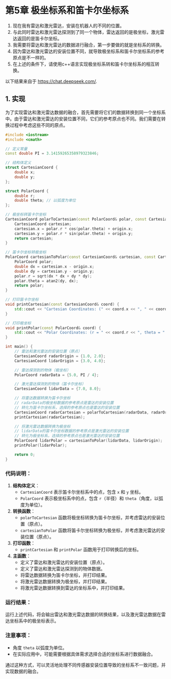 # 第5章 极坐标系和笛卡尔坐标系

1. 现在我有雷达和激光雷达，安装在机器人的不同的位置。 
2. 与此同时雷达和激光雷达探测到了同一个物体，雷达返回的是极坐标，激光雷达返回的是笛卡尔坐标。 
3. 我需要将雷达和激光雷达的数据进行融合，第一步要做的就是坐标系的转换。 
4. 因为雷达和激光雷达的安装位置不同，就导致极坐标系和笛卡尔坐标系的参考原点是不一样的。 
5. 在上述的条件下，请使用c++语言实现极坐标系转和笛卡尔坐标系的相互转换。

以下结果来自于 https://chat.deepseek.com/.

## 1. 实现

为了实现雷达和激光雷达数据的融合，首先需要将它们的数据转换到同一个坐标系中。由于雷达和激光雷达的安装位置不同，它们的参考原点也不同。我们需要在转换过程中考虑这些不同的原点。

```c++
#include <iostream>
#include <cmath>

// 定义常量
const double PI = 3.14159265358979323846;

// 结构体定义
struct CartesianCoord {
    double x;
    double y;
};

struct PolarCoord {
    double r;
    double theta; // 以弧度为单位
};

// 极坐标转笛卡尔坐标
CartesianCoord polarToCartesian(const PolarCoord& polar, const CartesianCoord& origin) {
    CartesianCoord cartesian;
    cartesian.x = polar.r * cos(polar.theta) + origin.x;
    cartesian.y = polar.r * sin(polar.theta) + origin.y;
    return cartesian;
}

// 笛卡尔坐标转极坐标
PolarCoord cartesianToPolar(const CartesianCoord& cartesian, const CartesianCoord& origin) {
    PolarCoord polar;
    double dx = cartesian.x - origin.x;
    double dy = cartesian.y - origin.y;
    polar.r = sqrt(dx * dx + dy * dy);
    polar.theta = atan2(dy, dx);
    return polar;
}

// 打印笛卡尔坐标
void printCartesian(const CartesianCoord& coord) {
    std::cout << "Cartesian Coordinates: (" << coord.x << ", " << coord.y << ")\n";
}

// 打印极坐标
void printPolar(const PolarCoord& coord) {
    std::cout << "Polar Coordinates: (r = " << coord.r << ", theta = " << coord.theta * 180 / PI << " degrees)\n";
}

int main() {
    // 雷达和激光雷达的安装位置（原点）
    CartesianCoord radarOrigin = {1.0, 2.0};
    CartesianCoord lidarOrigin = {3.0, 4.0};

    // 雷达探测到的物体（极坐标）
    PolarCoord radarData = {5.0, PI / 4};

    // 激光雷达探测到的物体（笛卡尔坐标）
    CartesianCoord lidarData = {7.0, 8.0};

    // 将雷达数据转换为笛卡尔坐标
    // radarData的极坐标数据的参考原点是雷达的安装位置
    // 转化为笛卡尔坐标系，选择的参考原点也是雷达的安装位置
    CartesianCoord radarCartesian = polarToCartesian(radarData, radarOrigin);
    printCartesian(radarCartesian);

    // 将激光雷达数据转换为极坐标
    // lidarData的笛卡尔坐标数据的参考原点是激光雷达的安装位置
    // 转化为极坐标系，选择的参考原点也是激光雷达的安装位置
    PolarCoord lidarPolar = cartesianToPolar(lidarData, lidarOrigin);
    printPolar(lidarPolar);

    return 0;
}
```

### 代码说明：

1. **结构体定义**：
   - `CartesianCoord` 表示笛卡尔坐标系中的点，包含 `x` 和 `y` 坐标。
   - `PolarCoord` 表示极坐标系中的点，包含 `r`（半径）和 `theta`（角度，以弧度为单位）。
2. **转换函数**：
   - `polarToCartesian` 函数将极坐标转换为笛卡尔坐标，并考虑雷达的安装位置（原点）。
   - `cartesianToPolar` 函数将笛卡尔坐标转换为极坐标，并考虑激光雷达的安装位置（原点）。
3. **打印函数**：
   - `printCartesian` 和 `printPolar` 函数用于打印转换后的坐标。
4. **主函数**：
   - 定义了雷达和激光雷达的安装位置（原点）。
   - 定义了雷达和激光雷达探测到的物体数据。
   - 将雷达数据转换为笛卡尔坐标，并打印结果。
   - 将激光雷达数据转换为极坐标，并打印结果。
   - 将激光雷达数据转换到雷达的坐标系中，并打印结果。

### 运行结果：

运行上述代码，将会输出雷达和激光雷达数据的转换结果，以及激光雷达数据在雷达坐标系中的极坐标表示。

### 注意事项：

- 角度 `theta` 以弧度为单位。
- 在实际应用中，可能需要根据具体需求选择合适的坐标系进行数据融合。

通过这种方式，可以灵活地处理不同传感器安装位置导致的坐标系不一致问题，并实现数据的融合。
